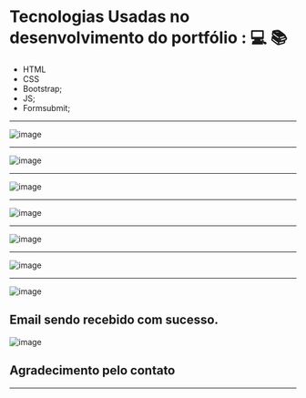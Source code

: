 # Tecnologias Usadas no desenvolvimento do portfólio : 💻 📚
 - HTML 
 - CSS 
 - Bootstrap;
 - JS;
 - Formsubmit;


-----------------------------------------------------------------------------------------------------------------

![image](https://user-images.githubusercontent.com/100032235/213923276-bfa17884-9e8a-4144-92d3-9323f600c841.png)


-----------------------------------------------------------------------------------------------------------------

![image](https://user-images.githubusercontent.com/100032235/213923297-e37a4108-f951-48df-9ea0-60e554930472.png)


-----------------------------------------------------------------------------------------------------------------

![image](https://user-images.githubusercontent.com/100032235/213923309-2e84a2ff-0c41-4a53-869c-b49fe5558499.png)


-----------------------------------------------------------------------------------------------------------------

![image](https://user-images.githubusercontent.com/100032235/213923344-0a2e558e-f3f0-4bd5-b6fb-e3871562bada.png)


-----------------------------------------------------------------------------------------------------------------

![image](https://user-images.githubusercontent.com/100032235/213923357-e3a572e2-6b3a-44da-b4c0-619aab59964f.png)


-----------------------------------------------------------------------------------------------------------------

![image](https://user-images.githubusercontent.com/100032235/213923427-61fd5089-7821-4cf8-afad-c03a3a9a7fdc.png)


-----------------------------------------------------------------------------------------------------------------

![image](https://user-images.githubusercontent.com/100032235/213923471-2dbbdc55-4127-4a8b-9adf-345d3d82e336.png)

Email sendo recebido com sucesso.
-----------------------------------------------------------------------------------------------------------------

![image](https://user-images.githubusercontent.com/100032235/213923499-213c0ad4-770e-49f6-a8e2-9f92fe84957a.png)

Agradecimento pelo contato
-----------------------------------------------------------------------------------------------------------------




-----------------------------------------------------------------------------------------------------------------
